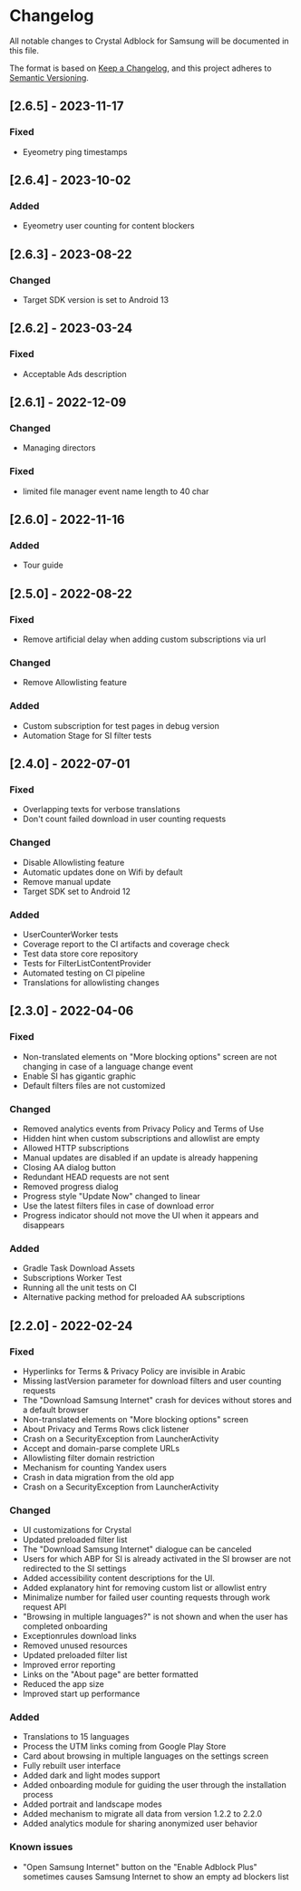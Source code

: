 # Changelog
All notable changes to Crystal Adblock for Samsung will be documented in this file.

The format is based on [Keep a Changelog](https://keepachangelog.com/en/1.0.0/),
and this project adheres to [Semantic Versioning](https://semver.org/spec/v2.0.0.html).

## [2.6.5] - 2023-11-17
### Fixed
- Eyeometry ping timestamps

## [2.6.4] - 2023-10-02
### Added
- Eyeometry user counting for content blockers

## [2.6.3] - 2023-08-22
### Changed
- Target SDK version is set to Android 13

## [2.6.2] - 2023-03-24
### Fixed
- Acceptable Ads description

## [2.6.1] - 2022-12-09
### Changed
- Managing directors

### Fixed
- limited file manager event name length to 40 char

## [2.6.0] - 2022-11-16
### Added
- Tour guide

## [2.5.0] - 2022-08-22
### Fixed
- Remove artificial delay when adding custom subscriptions via url

### Changed
- Remove Allowlisting feature

### Added
- Custom subscription for test pages in debug version
- Automation Stage for SI filter tests

## [2.4.0] - 2022-07-01
### Fixed
- Overlapping texts for verbose translations
- Don't count failed download in user counting requests

### Changed
- Disable Allowlisting feature 
- Automatic updates done on Wifi by default
- Remove manual update
- Target SDK set to Android 12

### Added
- UserCounterWorker tests
- Coverage report to the CI artifacts and coverage check
- Test data store core repository
- Tests for FilterListContentProvider
- Automated testing on CI pipeline
- Translations for allowlisting changes

## [2.3.0] - 2022-04-06
### Fixed
- Non-translated elements on "More blocking options" screen are not changing in case of a language change event
- Enable SI has gigantic graphic
- Default filters files are not customized

### Changed
- Removed analytics events from Privacy Policy and Terms of Use
- Hidden hint when custom subscriptions and allowlist are empty
- Allowed HTTP subscriptions
- Manual updates are disabled if an update is already happening
- Closing AA dialog button
- Redundant HEAD requests are not sent
- Removed progress dialog
- Progress style "Update Now" changed to linear
- Use the latest filters files in case of download error
- Progress indicator should not move the UI when it appears and disappears

### Added
- Gradle Task Download Assets
- Subscriptions Worker Test
- Running all the unit tests on CI
- Alternative packing method for preloaded AA subscriptions

## [2.2.0] - 2022-02-24
### Fixed
- Hyperlinks for Terms & Privacy Policy are invisible in Arabic
- Missing lastVersion parameter for download filters and user counting requests
- The "Download Samsung Internet" crash for devices without stores and a default browser
- Non-translated elements on "More blocking options" screen
- About Privacy and Terms Rows click listener
- Crash on a SecurityException from LauncherActivity
- Accept and domain-parse complete URLs
- Allowlisting filter domain restriction
- Mechanism for counting Yandex users
- Crash in data migration from the old app
- Crash on a SecurityException from LauncherActivity

### Changed
- UI customizations for Crystal
- Updated preloaded filter list
- The "Download Samsung Internet" dialogue can be canceled
- Users for which ABP for SI is already activated in the SI browser are not redirected to the SI settings
- Added accessibility content descriptions for the UI.
- Added explanatory hint for removing custom list or allowlist entry
- Minimalize number for failed user counting requests through work request API
- "Browsing in multiple languages?" is not shown and when the user has completed onboarding
- Exceptionrules download links
- Removed unused resources
- Updated preloaded filter list
- Improved error reporting
- Links on the "About page" are better formatted
- Reduced the app size
- Improved start up performance

### Added
- Translations to 15 languages
- Process the UTM links coming from Google Play Store
- Card about browsing in multiple languages on the settings screen
- Fully rebuilt user interface
- Added dark and light modes support
- Added onboarding module for guiding the user through the installation process
- Added portrait and landscape modes
- Added mechanism to migrate all data from version 1.2.2 to 2.2.0
- Added analytics module for sharing anonymized user behavior

### Known issues
- "Open Samsung Internet" button on the "Enable Adblock Plus" sometimes causes Samsung Internet to show an empty ad blockers list
